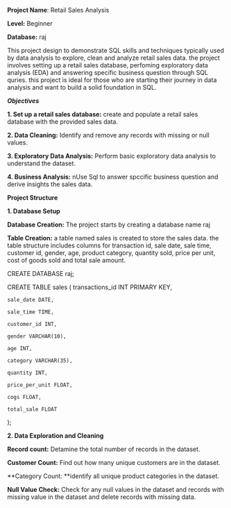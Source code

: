 **Project Name**: Retail Sales Analysis

**Level:** Beginner

**Database:** raj


This project design to demonstrate SQL skills and techniques typically used by data analysis to explore, clean and analyze retail sales data. the project involves setting up a retail sales database, perfoming exploratory data analysis (EDA) and answering specific business question through SQL quries. this project is ideal for those who are starting their journey in data analysis and want to build a solid foundation in SQL.

*****Objectives*****

**1. Set up a retail sales database:** create and populate a retail sales database with the provided sales data.

**2. Data Cleaning:**  Identify and remove any records with missing or null values.

**3. Exploratory Data Analysis:**  Perform basic exploratory data analysis to understand the dataset.

**4. Business Analysis:** nUse Sql to answer spccific business question and derive insights the sales data.


**Project Structure**

**1. Database Setup**

**Database Creation:** The project starts by creating a database name raj

**Table Creation:** a table named sales is created to store the sales data. the table structure includes columns for transaction id, sale date, sale time, customer id, gender, age, product category, quantity sold, price per unit, cost of goods sold and total sale amount.


CREATE DATABASE raj;


CREATE TABLE sales
(    transactions_id INT PRIMARY KEY,
    
    sale_date DATE,	
    
    sale_time TIME,
    
    customer_id INT,	
    
    gender VARCHAR(10),
    
    age INT,
    
    category VARCHAR(35),
    
    quantity INT,
    
    price_per_unit FLOAT,	
    
    cogs FLOAT,
    
    total_sale FLOAT
    
);


**2. Data Exploration and Cleaning**

**Record count:** Detamine the total number of records in the dataset.

**Customer Count:** Find out how many unique customers are in the dataset.

**Category Count: **identify all unique product categories in the dataset.

**Null Value Check:** Check for any null values in the dataset and records with missing value in the dataset and delete records with missing data.






